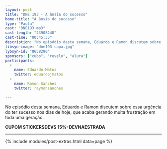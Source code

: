 ```yaml
---
layout: post
title: "DNE 193 - A ânsia do sucesso"
home-title: "A ânsia do sucesso"
type: "Pauta"
cast: "DNE193.mp3"
cast-length: "43908248"
cast-time: "00:45:35"
description: "No episódio desta semana, Eduardo e Ramon discutem sobre essa urgência do ter sucesso nos dias de hoje, que acaba gerando muita frustração em toda uma geração."
libsyn-image: "dne193-capa.jpg"
lybsyn-id: "8658290"
sponsors: ["cubo", "revelo", "alura"]
participants:
  -
    name: Eduardo Matos
    twitter: eduardojmatos
  -
    name: Ramon Sanches
    twitter: raymonsanches

---
```


No episódio desta semana, Eduardo e Ramon discutem sobre essa urgência do ter sucesso nos dias de hoje, que acaba gerando muita frustração em toda uma geração.

<strong>CUPOM STICKERSDEVS 15%: DEVNAESTRADA</strong>

---

{% include modules/post-extras.html data=page %}
